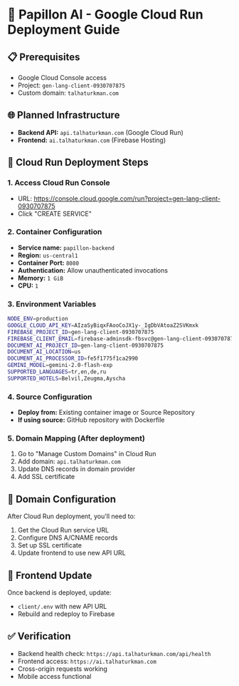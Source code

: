 # 🚀 Papillon AI - Google Cloud Run Deployment Guide

## 📋 Prerequisites
- Google Cloud Console access
- Project: `gen-lang-client-0930707875`
- Custom domain: `talhaturkman.com`

## 🌐 Planned Infrastructure
- **Backend API:** `api.talhaturkman.com` (Google Cloud Run)
- **Frontend:** `ai.talhaturkman.com` (Firebase Hosting)

## 🔧 Cloud Run Deployment Steps

### 1. Access Cloud Run Console
- URL: https://console.cloud.google.com/run?project=gen-lang-client-0930707875
- Click "CREATE SERVICE"

### 2. Container Configuration
- **Service name:** `papillon-backend`
- **Region:** `us-central1` 
- **Container Port:** `8080`
- **Authentication:** Allow unauthenticated invocations
- **Memory:** `1 GiB`
- **CPU:** `1`

### 3. Environment Variables
```bash
NODE_ENV=production
GOOGLE_CLOUD_API_KEY=AIzaSyBiqxFAooCoJX1y-_IgDbVAtoaZ2SVKmxk
FIREBASE_PROJECT_ID=gen-lang-client-0930707875
FIREBASE_CLIENT_EMAIL=firebase-adminsdk-fbsvc@gen-lang-client-0930707875.iam.gserviceaccount.com
DOCUMENT_AI_PROJECT_ID=gen-lang-client-0930707875
DOCUMENT_AI_LOCATION=us
DOCUMENT_AI_PROCESSOR_ID=fe5f1775f1ca2990
GEMINI_MODEL=gemini-2.0-flash-exp
SUPPORTED_LANGUAGES=tr,en,de,ru
SUPPORTED_HOTELS=Belvil,Zeugma,Ayscha
```

### 4. Source Configuration
- **Deploy from:** Existing container image or Source Repository
- **If using source:** GitHub repository with Dockerfile

### 5. Domain Mapping (After deployment)
1. Go to "Manage Custom Domains" in Cloud Run
2. Add domain: `api.talhaturkman.com`
3. Update DNS records in domain provider
4. Add SSL certificate

## 🔗 Domain Configuration
After Cloud Run deployment, you'll need to:
1. Get the Cloud Run service URL
2. Configure DNS A/CNAME records
3. Set up SSL certificate
4. Update frontend to use new API URL

## 📱 Frontend Update
Once backend is deployed, update:
- `client/.env` with new API URL
- Rebuild and redeploy to Firebase

## ✅ Verification
- Backend health check: `https://api.talhaturkman.com/api/health`
- Frontend access: `https://ai.talhaturkman.com`
- Cross-origin requests working
- Mobile access functional 